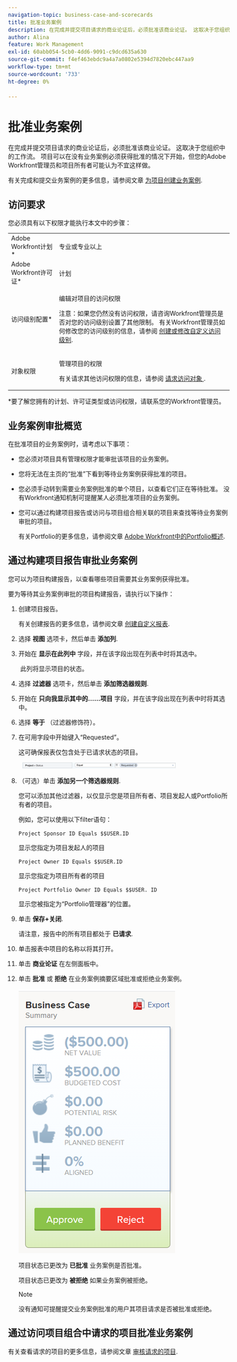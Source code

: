 ```yaml
---
navigation-topic: business-case-and-scorecards
title: 批准业务案例
description: 在完成并提交项目请求的商业论证后，必须批准该商业论证。 这取决于您组织中的工作流。 项目可以在没有业务案例必须获得批准的情况下开始，但您的Adobe Workfront管理员和项目所有者可能认为不宜这样做。
author: Alina
feature: Work Management
exl-id: 60abb054-5cb0-4dd6-9091-c9dcd635a630
source-git-commit: f4ef463ebdc9a4a7a0802e5394d7820ebc447aa9
workflow-type: tm+mt
source-wordcount: '733'
ht-degree: 0%

---
```


# 批准业务案例

在完成并提交项目请求的商业论证后，必须批准该商业论证。 这取决于您组织中的工作流。 项目可以在没有业务案例必须获得批准的情况下开始，但您的Adobe Workfront管理员和项目所有者可能认为不宜这样做。 

有关完成和提交业务案例的更多信息，请参阅文章 [为项目创建业务案例](../../../manage-work/projects/define-a-business-case/create-business-case.md).

## 访问要求

您必须具有以下权限才能执行本文中的步骤：

<table style="table-layout:auto"> 
 <col> 
 <col> 
 <tbody> 
  <tr> 
   <td role="rowheader">Adobe Workfront计划*</td> 
   <td> <p>专业或专业以上</p> </td> 
  </tr> 
  <tr> 
   <td role="rowheader">Adobe Workfront许可证*</td> 
   <td> <p>计划 </p> </td> 
  </tr> 
  <tr> 
   <td role="rowheader">访问级别配置*</td> 
   <td> <p>编辑对项目的访问权限</p> <p>注意：如果您仍然没有访问权限，请咨询Workfront管理员是否对您的访问级别设置了其他限制。 有关Workfront管理员如何修改您的访问级别的信息，请参阅 <a href="../../../administration-and-setup/add-users/configure-and-grant-access/create-modify-access-levels.md" class="MCXref xref">创建或修改自定义访问级别</a>.</p> </td> 
  </tr> 
  <tr> 
   <td role="rowheader">对象权限</td> 
   <td> <p>管理项目的权限</p> <p>有关请求其他访问权限的信息，请参阅 <a href="../../../workfront-basics/grant-and-request-access-to-objects/request-access.md" class="MCXref xref">请求访问对象 </a>.</p> </td> 
  </tr> 
 </tbody> 
</table>

&#42;要了解您拥有的计划、许可证类型或访问权限，请联系您的Workfront管理员。

## 业务案例审批概览

在批准项目的业务案例时，请考虑以下事项：

* 您必须对项目具有管理权限才能审批该项目的业务案例。 
* 您将无法在主页的“批准”下看到等待业务案例获得批准的项目。
* 您必须手动转到需要业务案例批准的单个项目，以查看它们正在等待批准。 没有Workfront通知机制可提醒某人必须批准项目的业务案例。
* 您可以通过构建项目报告或访问与项目组合相关联的项目来查找等待业务案例审批的项目。 

  有关Portfolio的更多信息，请参阅文章 [Adobe Workfront中的Portfolio概述](../../../manage-work/portfolios/portfolios-overview/portfolio-overview.md).

## 通过构建项目报告审批业务案例

您可以为项目构建报告，以查看哪些项目需要其业务案例获得批准。 

要为等待其业务案例审批的项目构建报告，请执行以下操作：

1. 创建项目报告。

   有关创建报告的更多信息，请参阅文章 [创建自定义报表](../../../reports-and-dashboards/reports/creating-and-managing-reports/create-custom-report.md).

1. 选择 **视图** 选项卡，然后单击 **添加列**.

1. 开始在 **显示在此列中** 字段，并在该字段出现在列表中时将其选中。

    此列将显示项目的状态。

1. 选择 **过滤器** 选项卡，然后单击 **添加筛选器规则**.

1. 开始在 **只向我显示其中的……项目** 字段，并在该字段出现在列表中时将其选中。
1. 选择 **等于** （过滤器修饰符）。
1. 在可用字段中开始键入“Requested”。 

   这可确保报表仅包含处于已请求状态的项目。

     ![requested_projects_filter.png](assets/requested-projects-filter-350x14.png)

1. （可选）单击 **添加另一个筛选器规则**.

   您可以添加其他过滤器，以仅显示您是项目所有者、项目发起人或Portfolio所有者的项目。

   例如，您可以使用以下filter语句： 

   ```
   Project Sponsor ID Equals $$USER.ID
   ```

   显示您指定为项目发起人的项目

   ```
   Project Owner ID Equals $$USER.ID
   ```

   显示您指定为项目所有者的项目

   ```
   Project Portfolio Owner ID Equals $$USER. ID
   ```

   显示您被指定为“Portfolio管理器”的位置。 

1. 单击 **保存+关闭**.

   请注意，报告中的所有项目都处于 **已请求**.

1. 单击报表中项目的名称以将其打开。
1. 单击 **商业论证** 在左侧面板中。
1. 单击 **批准** 或 **拒绝** 在业务案例摘要区域批准或拒绝业务案例。

   ![](assets/business-case-summary-with-rp-information--1-.png)

   项目状态已更改为 **已批准** 业务案例是否批准。

   项目状态已更改为 **被拒绝** 如果业务案例被拒绝。

   >[!NOTE]
   >
   >没有通知可提醒提交业务案例批准的用户其项目请求是否被批准或拒绝。

## 通过访问项目组合中请求的项目批准业务案例

有关查看请求的项目的更多信息，请参阅文章 [审核请求的项目](../../../manage-work/portfolios/create-and-manage-portfolios/review-requested-projects.md).

